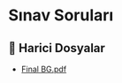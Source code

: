 # Sınav Soruları


<!--Index-->

## 🔗 Harici Dosyalar

- [Final BG.pdf](./Final%20BG.pdf)


<!--Index-->

